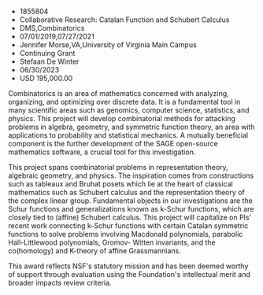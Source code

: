 
* 1855804
* Collaborative Research: Catalan Function and Schubert Calculus
* DMS,Combinatorics
* 07/01/2019,07/27/2021
* Jennifer Morse,VA,University of Virginia Main Campus
* Continuing Grant
* Stefaan De Winter
* 06/30/2023
* USD 195,000.00

Combinatorics is an area of mathematics concerned with analyzing, organizing,
and optimizing over discrete data. It is a fundamental tool in many scientific
areas such as genomics, computer science, statistics, and physics. This project
will develop combinatorial methods for attacking problems in algebra, geometry,
and symmetric function theory, an area with applications to probability and
statistical mechanics. A mutually beneficial component is the further
development of the SAGE open-source mathematics software, a crucial tool for
this investigation.

This project spans combinatorial problems in representation theory, algebraic
geometry, and physics. The inspiration comes from constructions such as tableaux
and Bruhat posets which lie at the heart of classical mathematics such as
Schubert calculus and the representation theory of the complex linear group.
Fundamental objects in our investigations are the Schur functions and
generalizations known as k-Schur functions, which are closely tied to (affine)
Schubert calculus. This project will capitalize on PIs' recent work connecting
k-Schur functions with certain Catalan symmetric functions to solve problems
involving Macdonald polynomials, parabolic Hall-Littlewood polynomials, Gromov-
Witten invariants, and the co(homology) and K-theory of affine Grassmannians.

This award reflects NSF's statutory mission and has been deemed worthy of
support through evaluation using the Foundation's intellectual merit and broader
impacts review criteria.
